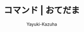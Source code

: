 ---
layout: "@/layouts/docsLayout.astro"
title: "コマンド | おてだま"
header: "コマンド一覧"
author: "Yayuki-Kazuha"
authorLink: "https://github.com/Yayuki-Kazuha"
---